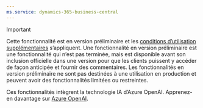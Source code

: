 ```yaml
---
ms.service: dynamics-365-business-central
---
```

> [!IMPORTANT]
> Cette fonctionnalité est en version préliminaire et les [conditions d’utilisation supplémentaires](https://dynamics.microsoft.com/legaldocs/supp-dynamics365-preview/) s’appliquent. Une fonctionnalité en version préliminaire est une fonctionnalité qui n’est pas terminée, mais est disponible avant son inclusion officielle dans une version pour que les clients puissent y accéder de façon anticipée et fournir des commentaires. Les fonctionnalités en version préliminaire ne sont pas destinées à une utilisation en production et peuvent avoir des fonctionnalités limitées ou restreintes.
>
> Ces fonctionnalités intègrent la technologie IA d’Azure OpenAI. Apprenez-en davantage sur [Azure OpenAI](/legal/cognitive-services/openai/transparency-note).
